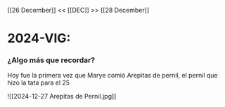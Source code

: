 
[[26 December]] << [[DEC]] >> [[28 December]]
# 2024-VIG:
### ¿Algo más que recordar?
Hoy fue la primera vez que Marye comió Arepitas de pernil, el pernil que hizo la tata para el 25

![[2024-12-27 Arepitas de Pernil.jpg]]
